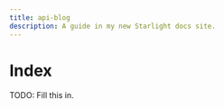 ```yaml
---
title: api-blog
description: A guide in my new Starlight docs site.
---
```

# Index

TODO: Fill this in.
